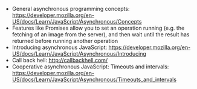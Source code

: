 - General asynchronous programming concepts: https://developer.mozilla.org/en-US/docs/Learn/JavaScript/Asynchronous/Concepts
-  Features like Promises allow you to set an operation running (e.g. the fetching of an image from the server), and then wait until the result has returned before running another operation
- Introducing asynchronous JavaScript: https://developer.mozilla.org/en-US/docs/Learn/JavaScript/Asynchronous/Introducing
- Call back hell: http://callbackhell.com/
- Cooperative asynchronous JavaScript: Timeouts and intervals: https://developer.mozilla.org/en-US/docs/Learn/JavaScript/Asynchronous/Timeouts_and_intervals
